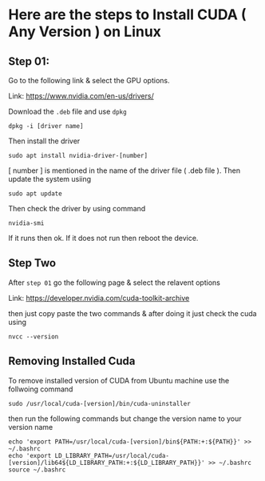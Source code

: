 # Here are the steps to Install CUDA ( Any Version ) on Linux

## Step 01:

Go to the following link & select the GPU options.

Link: https://www.nvidia.com/en-us/drivers/

Download the `.deb` file and use `dpkg` 

```
dpkg -i [driver name]
```
Then install the driver 

```
sudo apt install nvidia-driver-[number]
```
[ number ] is mentioned in the name of the driver file ( .deb file ). Then update the system usiing 

```
sudo apt update
```
Then check the driver by using command 

```
nvidia-smi
```
If it runs then ok. If it does not run then reboot the device.

## Step Two

After `step 01` go the following page & select the relavent options

Link: https://developer.nvidia.com/cuda-toolkit-archive

then just copy paste the two commands & after doing it just check the cuda using 

```
nvcc --version 
```

## Removing Installed Cuda 

To remove installed version of CUDA from Ubuntu machine use the follwoing command 

```
sudo /usr/local/cuda-[version]/bin/cuda-uninstaller
```

then run the following commands but change the version name to your version name

```
echo 'export PATH=/usr/local/cuda-[version]/bin${PATH:+:${PATH}}' >> ~/.bashrc
echo 'export LD_LIBRARY_PATH=/usr/local/cuda-[version]/lib64${LD_LIBRARY_PATH:+:${LD_LIBRARY_PATH}}' >> ~/.bashrc
source ~/.bashrc
```
